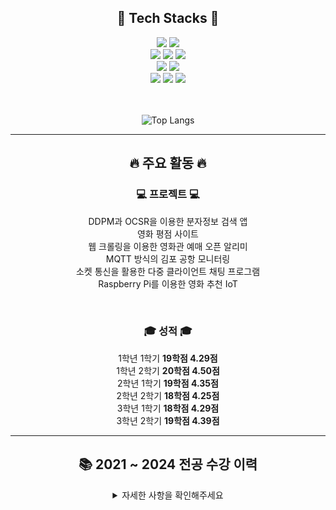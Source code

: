 <h2 align="center">📌 Tech Stacks 📌</h2>
<div align="center" class="stack" id="languages">
    <img src="https://img.shields.io/badge/Java-007396?style=for-the-badge&logo=Java&logoColor=white">
    <img src="https://img.shields.io/badge/Spring Boot-6DB33F?style=for-the-badge&logo=Spring Boot&logoColor=white"/>
</div>
<div align="center" class="stack" id="database">
    <img src="https://img.shields.io/badge/MySQL-4479A1?style=for-the-badge&logo=MySQL&logoColor=white"/>
    <img src="https://img.shields.io/badge/MongoDB-47A248?style=for-the-badge&logo=MongoDB&logoColor=white"/>
    <img src="https://img.shields.io/badge/Redis-DC382D?style=for-the-badge&logo=Redis&logoColor=white"/>
</div>
<div align="center" class="stack" id="etc">
    <img src="https://img.shields.io/badge/AWS-232F3E?style=for-the-badge&logo=Amazon Web Services&logoColor=white"/>
    <img src="https://img.shields.io/badge/JWT-000000?style=for-the-badge&logo=JSON Web Tokens&logoColor=white"/>
</div>
<div align="center" class="stack" id="tool">
    <img src="https://img.shields.io/badge/Git-F05032?style=for-the-badge&logo=Git&logoColor=white"/>
    <img src="https://img.shields.io/badge/GitHub-181717?style=for-the-badge&logo=GitHub&logoColor=white"/>
    <img src="https://img.shields.io/badge/Docker-2496ED?style=for-the-badge&logo=Docker&logoColor=white"/>
</div>
<br><br>

<div align="center" class="stack" id="languages">
 
![Top Langs](https://github-readme-stats.vercel.app/api/top-langs/?username=DongminL&layout=compact&theme=dark)
</div>

------------------------------------------------------

<div align="center">

  <h2>🔥 주요 활동 🔥</h2>
  <h3>💻 프로젝트 💻</h3>

  DDPM과 OCSR을 이용한 분자정보 검색 앱 <br>
  영화 평점 사이트 <br>
  웹 크롤링을 이용한 영화관 예매 오픈 알리미  <br>
  MQTT 방식의 김포 공항 모니터링 <br>
  소켓 통신을 활용한 다중 클라이언트 채팅 프로그램 <br>
  Raspberry Pi를 이용한 영화 추천 IoT <br>
  
 
  <br>

  <h3>🎓 성적 🎓</h3>

  1학년 1학기 **19학점 4.29점** <br>
  1학년 2학기 **20학점 4.50점** <br>
  2학년 1학기 **19학점 4.35점** <br>
  2학년 2학기 **18학점 4.25점** <br>
  3학년 1학기 **18학점 4.29점** <br>
  3학년 2학기 **19학점 4.39점** <br>
 
</div>

------------------------------------------------------

<div align="center">
  <h2>📚 2021 ~ 2024 전공 수강 이력</h2>

  <details>
    <summary>자세한 사항을 확인해주세요</summary>

| 학년 | 학기 |           과목명            | 성적 |
| :--: | :--: | :-------------------------: | :--: |
|  1   |  1   |         이산구조론          |  A0  |
|  1   |  1   |      자바 프로그래밍1       |  A0  |
|  1   |  2   |          선형대수           |  A+  |
|  1   |  2   |      자바 프로그래밍2       |  A+  |
|  2   |  1   |        C 프로그래밍         |  A+  |
|  2   |  1   |          자료구조           |  A+  |
|  2   |  2   |      데이터베이스 기초      |  A0  |
|  2   |  2   |         데이터 통신         |  A+  |
|  2   |  2   |          알고리즘           |  A+  |
|  2   |  2   | 파이썬 과학 프로그래밍 기초 |  A+  |
|  3   |  1   |        IoT 네트워크         |  A+  |
|  3   |  1   |          운영체제           |  A+  |
|  3   |  1   |        웹 프로그래밍        |  A+  |
|  3   |  1   |     데이터베이스 시스템     |  A+  |
|  3   |  1   |       멀티미디어개론        |  A0  |
|  3   |  2   |       임베디드 시스템       |  A+  |
|  3   |  2   |        네트워크 보안        |  A+  |
|  4   |  1   |         정보보호론          |  A+  |
|  4   |  1   |  소프트웨어 캡스톤 디자인   |  A0  |

  </details>
</div>